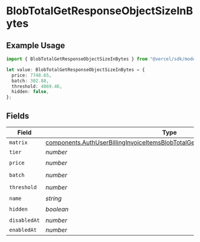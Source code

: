 # BlobTotalGetResponseObjectSizeInBytes

## Example Usage

```typescript
import { BlobTotalGetResponseObjectSizeInBytes } from "@vercel/sdk/models/components/authuser.js";

let value: BlobTotalGetResponseObjectSizeInBytes = {
  price: 7748.65,
  batch: 302.88,
  threshold: 4069.46,
  hidden: false,
};
```

## Fields

| Field                                                                                                                                                                                  | Type                                                                                                                                                                                   | Required                                                                                                                                                                               | Description                                                                                                                                                                            |
| -------------------------------------------------------------------------------------------------------------------------------------------------------------------------------------- | -------------------------------------------------------------------------------------------------------------------------------------------------------------------------------------- | -------------------------------------------------------------------------------------------------------------------------------------------------------------------------------------- | -------------------------------------------------------------------------------------------------------------------------------------------------------------------------------------- |
| `matrix`                                                                                                                                                                               | [components.AuthUserBillingInvoiceItemsBlobTotalGetResponseObjectSizeInBytesMatrix](../../models/components/authuserbillinginvoiceitemsblobtotalgetresponseobjectsizeinbytesmatrix.md) | :heavy_minus_sign:                                                                                                                                                                     | N/A                                                                                                                                                                                    |
| `tier`                                                                                                                                                                                 | *number*                                                                                                                                                                               | :heavy_minus_sign:                                                                                                                                                                     | N/A                                                                                                                                                                                    |
| `price`                                                                                                                                                                                | *number*                                                                                                                                                                               | :heavy_check_mark:                                                                                                                                                                     | N/A                                                                                                                                                                                    |
| `batch`                                                                                                                                                                                | *number*                                                                                                                                                                               | :heavy_check_mark:                                                                                                                                                                     | N/A                                                                                                                                                                                    |
| `threshold`                                                                                                                                                                            | *number*                                                                                                                                                                               | :heavy_check_mark:                                                                                                                                                                     | N/A                                                                                                                                                                                    |
| `name`                                                                                                                                                                                 | *string*                                                                                                                                                                               | :heavy_minus_sign:                                                                                                                                                                     | N/A                                                                                                                                                                                    |
| `hidden`                                                                                                                                                                               | *boolean*                                                                                                                                                                              | :heavy_check_mark:                                                                                                                                                                     | N/A                                                                                                                                                                                    |
| `disabledAt`                                                                                                                                                                           | *number*                                                                                                                                                                               | :heavy_minus_sign:                                                                                                                                                                     | N/A                                                                                                                                                                                    |
| `enabledAt`                                                                                                                                                                            | *number*                                                                                                                                                                               | :heavy_minus_sign:                                                                                                                                                                     | N/A                                                                                                                                                                                    |